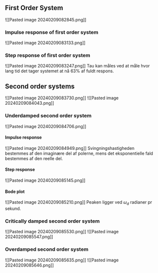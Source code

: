 ## First Order System
![[Pasted image 20240209082845.png]]
### Impulse response of first order system
![[Pasted image 20240209083133.png]]
### Step response of first order system
![[Pasted image 20240209083247.png]]
Tau kan måles ved at måle hvor lang tid det tager systemet at nå 63% af fuldt respons.
## Second order systems
![[Pasted image 20240209083730.png]]
![[Pasted image 20240209084043.png]]

### Underdamped second order system
![[Pasted image 20240209084706.png]]
#### Impulse response 
![[Pasted image 20240209084949.png]]
Svingningshastigheden bestemmes af den imaginære del af polerne, mens det eksponentielle fald bestemmes af den reelle del.
#### Step response
![[Pasted image 20240209085145.png]]
#### Bode plot
![[Pasted image 20240209085210.png]]
Peaken ligger ved $\omega_d$  radianer pr sekund.

### Critically damped second order system
![[Pasted image 20240209085530.png]]
![[Pasted image 20240209085547.png]]

### Overdamped second order system
![[Pasted image 20240209085635.png]]
![[Pasted image 20240209085646.png]]
